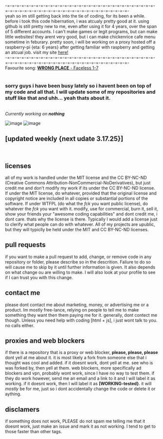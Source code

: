 

-=-=-=-=-=-=-=-=-=-=-=-=-=-=-=-=-=-=-=-=-=-=-=-=-=-=-=-=-=-=-=-=-=-=-=-=-=-=-=-=-=-=-=-=-=-=-=-=-=-=-=-=-=-=-=-=-=-
<br>
yeah so im still getting back into the tie of coding, for its been a while. before i took this code hibernation, i was atcualy pretty good at it. using github is still pretty new to me, even after using it for 4 years, over the span of 5 different accounts. I can't make games or legit programs, but  can make little websites! they arent very good, but i can make chickenrice cafe menu sometime in feburary. pretty soon, i will be working on a proxy hosted off a raspberry-pi {eta: 6 years} after getting familiar with raspberry and getting an atcual job. visit my site <a href="https://sites.google.com/ksd.org/chickenrice/home" alt="here">here!</a>
<br>
-=-=-=-=-=-=-=-=-=-=-=-=-=-=-=-=-=-=-=-=-=-=-=-=-=-=-=-=-=-=-=-=-=-=-=-=-=-=-=-=-=-=-=-=-=-=-=-=-=-=-=-=-=-=-=-=-=-
<br>
Favourite song: <a href="https://youtu.be/H_N1EY-ILOA" alt="good song tbh" target="_blank"><strong>WRONG PLACE</strong> - Faceless 1-7</a>
<br>
<br>
### sorry guys i have been busy lately so i havent been on top of my code and all that. I will update some of my repositories and stuff like that and uhh... yeah thats about it.
<br>
<em>Currently working on <strong>nothing</strong></em>




![image](https://github.com/user-attachments/assets/34e53eee-3d59-4af5-88a0-755eb59ad5dd)
![image](https://github.com/user-attachments/assets/0ea5a012-1a90-4fe2-b632-c76aaa7223ef)






## [updated weekly {next udate 3.17.25}]
<br>

## licenses
all of my work is handled under the MIT license and the CC BY-NC-ND (Creative Commons Attribution-NonCommercial-NoDerivatives), but just credit me and don't modify my work if its under the CC BY-NC-ND license. If under the MIT license, do whatever, provided that the original license and copyright notice are included in all copies or substantial portions of the software. If under WTFPL (do what the <em>fck</em> you want public license), do whatever the <em>fck</em> you want with it. modify, use for commercial, burn it, sell it, show your friends your "awesome coding capabilities" and dont credit me, i dont care. thats why the license is there. 
Typically I would add a license just to clerify what people can do with whatever. All of my projects are upublic, but they will typiclly be held under the MIT and CC BY-NC-ND licenses. 

## pull requests
if you want to make a pull request to add, change, or remove code in any repository or folder, please describe so in the descrition. Faliure to do so will cause me to skip by it until further information is given. It also depends on what change ou are willing to make. I will also look at your profile to see if I can trust you with this change.

## contact me
please dont contact me about marketing, money, or advertising me or a product. Im mostly free-lance, relying on people to tell me to make something they want then them paying me for it. generally, dont contect me though. Unless you need help with coding [html + js], i just wont talk to you. no calls either.

## proxies and web blockers
if there is a repository that is a proxy or web blocker, <strong> please, please, please</strong> dont yell at me about it. it is most likely a fork from someone else that i thought was cool and added. if it doesnt work, dont yell at me. see who is was forked by, then yell at them. web blockers, more specifically ad blockers and vpn, probably wont work, since I have no way to test them. if they do work however, send me an email and a link to it and I will label it as working. if it doesnt work, then I will label it as
<strong>[WORKING-tested}</strong>. it will <em>mostly</em> be for me, just so i dont accidentally change the code or delete it or aything.

## disclamers
if something does not work, PLEASE do not spam me telling me that it doesnt work, just make an issue and mark it as not working. I tend to get to those faster than other tags.

